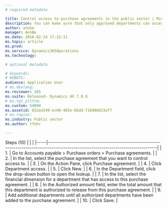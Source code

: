 ```yaml
---
# required metadata

title: Control access to purchase agreements in the public sector | Microsoft Docs
description: You can make sure that only approved departments can access a purchase agreement. You can also limit the amount that each department can spend against the purchase agreement. In order to do this, the account structure and financial dimensions for department access must be set on the Accounts payable parameters page. This procedure was created for French public sector organizations using the PSUS demo company data in the public sector partition
author: annbe
manager: AnnBe
ms.date: 2016-02-24 17:12:11
ms.topic: article
ms.prod: 
ms.service: Dynamics365Operations
ms.technology: 

# optional metadata

# keywords: 
# ROBOTS: 
audience: Application User
# ms.devlang: 
ms.reviewer: 101
ms.suite: Released- Dynamics AX 7.0.0
# ms.tgt_pltfrm: 
ms.custom: 54094
ms.assetid: 022ed249-ec00-465e-85dd-f1b086623af7
# ms.region: 
ms.industry: Public sector
ms.author: tfehr

---
```


Steps (10)
|     |                                                                                                                                    |
|-----|------------------------------------------------------------------------------------------------------------------------------------|
| 1.  | Go to Accounts payable &gt; Purchase orders &gt; Purchase agreements.                                                              |
| 2.  | In the list, select the purchase agreement that you want to control access to.                                                     |
| 3.  | On the Action Pane, click Purchase agreement.                                                                                      |
| 4.  | Click Department access.                                                                                                           |
| 5.  | Click New.                                                                                                                         |
| 6.  | In the Department field, click the drop-down button to open the lookup.                                                            |
| 7.  | In the list, select the financial dimension for a department that has access to this purchase agreement.                           |
| 8.  | In the Authorized amount field, enter the total amount that this department is authorized to release from this purchase agreement. |
| 9.  | Add additional departments until all authorized departments have been added to the purchase agreement.                             |
| 10. | Click Save.                                                                                                                        |



